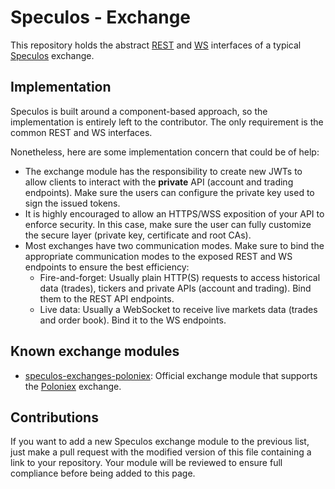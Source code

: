 # Speculos - Exchange

This repository holds the abstract [REST](REST.md) and [WS](WS.md) interfaces of a typical [Speculos](https://github.com/speculos/speculos) exchange.

## Implementation

Speculos is built around a component-based approach, so the implementation is entirely left to the contributor. The only requirement is the common REST and WS interfaces.

Nonetheless, here are some implementation concern that could be of help:
- The exchange module has the responsibility to create new JWTs to allow clients to interact with the **private** API (account and trading endpoints). Make sure the users can configure the private key used to sign the issued tokens.
- It is highly encouraged to allow an HTTPS/WSS exposition of your API to enforce security. In this case, make sure the user can fully customize the secure layer (private key, certificate and root CAs).
- Most exchanges have two communication modes. Make sure to bind the appropriate communication modes to the exposed REST and WS endpoints to ensure the best efficiency:
	- Fire-and-forget: Usually plain HTTP(S) requests to access historical data (trades), tickers and private APIs (account and trading). Bind them to the REST API endpoints.
	- Live data: Usually a WebSocket to receive live markets data (trades and order book). Bind it to the WS endpoints.

## Known exchange modules

- [speculos-exchanges-poloniex](https://github.com/speculos/speculos-exchanges-poloniex): Official exchange module that supports the [Poloniex](https://poloniex.com) exchange.

## Contributions

If you want to add a new Speculos exchange module to the previous list, just make a pull request with the modified version of this file containing a link to your repository. Your module will be reviewed to ensure full compliance before being added to this page.